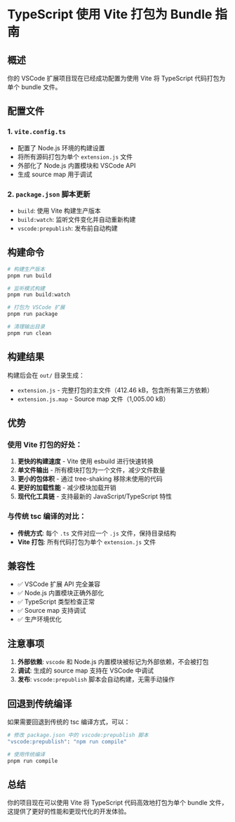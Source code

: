 # TypeScript 使用 Vite 打包为 Bundle 指南

## 概述

你的 VSCode 扩展项目现在已经成功配置为使用 Vite 将 TypeScript 代码打包为单个 bundle 文件。

## 配置文件

### 1. `vite.config.ts`
- 配置了 Node.js 环境的构建设置
- 将所有源码打包为单个 `extension.js` 文件
- 外部化了 Node.js 内置模块和 VSCode API
- 生成 source map 用于调试

### 2. `package.json` 脚本更新
- `build`: 使用 Vite 构建生产版本
- `build:watch`: 监听文件变化并自动重新构建
- `vscode:prepublish`: 发布前自动构建

## 构建命令

```bash
# 构建生产版本
pnpm run build

# 监听模式构建
pnpm run build:watch

# 打包为 VSCode 扩展
pnpm run package

# 清理输出目录
pnpm run clean
```

## 构建结果

构建后会在 `out/` 目录生成：
- `extension.js` - 完整打包的主文件（412.46 kB，包含所有第三方依赖）
- `extension.js.map` - Source map 文件（1,005.00 kB）

## 优势

### 使用 Vite 打包的好处：
1. **更快的构建速度** - Vite 使用 esbuild 进行快速转换
2. **单文件输出** - 所有模块打包为一个文件，减少文件数量
3. **更小的包体积** - 通过 tree-shaking 移除未使用的代码
4. **更好的加载性能** - 减少模块加载开销
5. **现代化工具链** - 支持最新的 JavaScript/TypeScript 特性

### 与传统 tsc 编译的对比：
- **传统方式**: 每个 `.ts` 文件对应一个 `.js` 文件，保持目录结构
- **Vite 打包**: 所有代码打包为单个 `extension.js` 文件

## 兼容性

- ✅ VSCode 扩展 API 完全兼容
- ✅ Node.js 内置模块正确外部化
- ✅ TypeScript 类型检查正常
- ✅ Source map 支持调试
- ✅ 生产环境优化

## 注意事项

1. **外部依赖**: `vscode` 和 Node.js 内置模块被标记为外部依赖，不会被打包
2. **调试**: 生成的 source map 支持在 VSCode 中调试
3. **发布**: `vscode:prepublish` 脚本会自动构建，无需手动操作

## 回退到传统编译

如果需要回退到传统的 tsc 编译方式，可以：

```bash
# 修改 package.json 中的 vscode:prepublish 脚本
"vscode:prepublish": "npm run compile"

# 使用传统编译
pnpm run compile
```

## 总结

你的项目现在可以使用 Vite 将 TypeScript 代码高效地打包为单个 bundle 文件，这提供了更好的性能和更现代化的开发体验。
